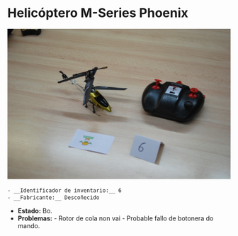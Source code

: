 # Helicóptero M-Series Phoenix

![Helicóptero Phoenix](fotos/01.jpg)
	
	- __Identificador de inventario:__ 6
	- __Fabricante:__ Descoñecido
  - __Estado:__ Bo.
  - __Problemas:__
		- Rotor de cola non vai
		- Probable fallo de botonera do mando.
